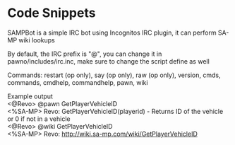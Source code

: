 Code Snippets
==========

SAMPBot is a simple IRC bot using Incognitos IRC plugin, it can perform SA-MP wiki lookups  

By default, the IRC prefix is "@", you can change it in pawno/includes/irc.inc, make sure to change the script define as well  

Commands: restart (op only), say (op only), raw (op only), version, cmds, commands, cmdhelp, commandhelp, pawn, wiki

Example output  
<@Revo> @pawn GetPlayerVehicleID  
<%SA-MP> Revo: GetPlayerVehicleID(playerid) - Returns ID of the vehicle or 0 if not in a vehicle  
<@Revo> @wiki GetPlayerVehicleID  
<%SA-MP> Revo: http://wiki.sa-mp.com/wiki/GetPlayerVehicleID  